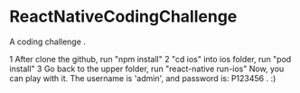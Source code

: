 # ReactNativeCodingChallenge

A coding challenge .

1 After clone the github, run "npm install"
2 "cd ios" into ios folder, run "pod install"
3 Go back to the upper folder, run "react-native run-ios"
Now, you can play with it.  The username is 'admin', and password is: P123456 .  :)
